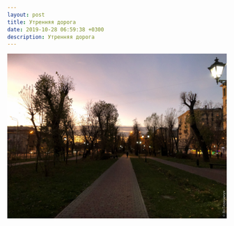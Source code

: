 ```yaml
---
layout: post
title: Утренняя дорога
date: 2019-10-28 06:59:38 +0300
description: Утренняя дорога
---
```


<img src="/assets/images/2019/10/2019-10-28_06-59-38_IMG_2477_web.jpg" class="img-fluid mx-auto d-block" alt="Утренняя дорога" />
